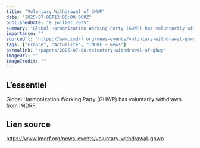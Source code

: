 ```yaml
---
title: "Voluntary Withdrawal of GHWP"
date: "2025-07-08T12:00:00.000Z"
publishedDate: "8 juillet 2025"
summary: "Global Harmonization Working Party (GHWP) has voluntarily withdrawn from IMDRF."
importance: ""
sourceUrl: "https://www.imdrf.org/news-events/voluntary-withdrawal-ghwp"
tags: ["France", "Actualité", "IMDRF — News"]
permalink: "/papers/2025-07-08-voluntary-withdrawal-of-ghwp"
imageUrl: ""
imageCredit: ""
---
```


## L’essentiel

Global Harmonization Working Party (GHWP) has voluntarily withdrawn from IMDRF.

## Lien source

https://www.imdrf.org/news-events/voluntary-withdrawal-ghwp
